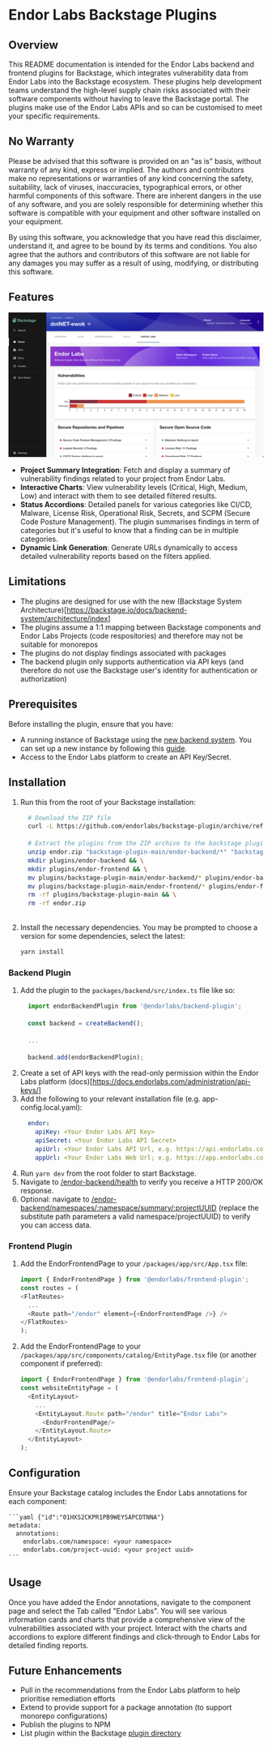 # Endor Labs Backstage Plugins

## Overview

This README documentation is intended for the Endor Labs backend and frontend plugins for Backstage, which integrates vulnerability data from Endor Labs into the Backstage ecosystem. These plugins help development teams understand the high-level supply chain risks associated with their software components without having to leave the Backstage portal. The plugins make use of the Endor Labs APIs and so can be customised to meet your specific requirements.

## No Warranty

Please be advised that this software is provided on an "as is" basis, without warranty of any kind, express or implied. The authors and contributors make no representations or warranties of any kind concerning the safety, suitability, lack of viruses, inaccuracies, typographical errors, or other harmful components of this software. There are inherent dangers in the use of any software, and you are solely responsible for determining whether this software is compatible with your equipment and other software installed on your equipment.

By using this software, you acknowledge that you have read this disclaimer, understand it, and agree to be bound by its terms and conditions. You also agree that the authors and contributors of this software are not liable for any damages you may suffer as a result of using, modifying, or distributing this software.

## Features

![](resources/preview.png)

- **Project Summary Integration**: Fetch and display a summary of vulnerability findings related to your project from Endor Labs.
- **Interactive Charts**: View vulnerability levels (Critical, High, Medium, Low) and interact with them to see detailed filtered results.
- **Status Accordions**: Detailed panels for various categories like CI/CD, Malware, License Risk, Operational Risk, Secrets, and SCPM (Secure Code Posture Management). The plugin summarises findings in term of categories but it's useful to know that a finding can be in multiple categories.
- **Dynamic Link Generation**: Generate URLs dynamically to access detailed vulnerability reports based on the filters applied.

## Limitations

* The plugins are designed for use with the new (Backstage System Architecture)[https://backstage.io/docs/backend-system/architecture/index]
* The plugins assume a 1:1 mapping between Backstage components and Endor Labs Projects (code respositories) and therefore may not be suitable for monorepos
* The plugins do not display findings associated with packages
* The backend plugin only supports authentication via API keys (and therefore do not use the Backstage user's identity for authentication or authorization)

## Prerequisites

Before installing the plugin, ensure that you have:

- A running instance of Backstage using the [new backend system](https://backstage.io/docs/backend-system/building-backends/migrating). You can set up a new instance by following this [guide](https://backstage.io/docs/getting-started/).
- Access to the Endor Labs platform to create an API Key/Secret.

## Installation

1. Run this from the root of your Backstage installation:
    ```bash {"id":"01HXS2CKPR1PB9WEYSAD8XBMTJ"}
      # Download the ZIP file
      curl -L https://github.com/endorlabs/backstage-plugin/archive/refs/heads/main.zip -o endor.zip

      # Extract the plugins from the ZIP archive to the backstage plugins folder
      unzip endor.zip "backstage-plugin-main/endor-backend/*" "backstage-plugin-main/endor-frontend/*" -d plugins && \
      mkdir plugins/endor-backend && \
      mkdir plugins/endor-frontend && \
      mv plugins/backstage-plugin-main/endor-backend/* plugins/endor-backend/ && \
      mv plugins/backstage-plugin-main/endor-frontend/* plugins/endor-frontend/ && \
      rm -rf plugins/backstage-plugin-main && \
      rm -rf endor.zip
      
    ```

1. Install the necessary dependencies. You may be prompted to choose a version for some dependencies, select the latest:
    ```bash {"id":"01HXS2CKPR1PB9WEYSAE8WP06H"}
    yarn install
    ```

### Backend Plugin

1. Add the plugin to the `packages/backend/src/index.ts` file like so:
    ```typescript {"id":"01HXS36AQM476VJ90SRMVE212A"}
      import endorBackendPlugin from '@endorlabs/backend-plugin';

      const backend = createBackend();

      ...

      backend.add(endorBackendPlugin);
    ```
1. Create a set of API keys with the read-only permission within the Endor Labs platform (docs)[https://docs.endorlabs.com/administration/api-keys/]
1. Add the following to your relevant installation file (e.g. app-config.local.yaml):
    ```yaml {"id":"01HXS36AQM476VJ90SRPB64A7D"}
      endor:
        apiKey: <Your Endor Labs API Key>
        apiSecret: <Your Endor Labs API Secret>
        apiUrl: <Your Endor Labs API Url, e.g. https://api.endorlabs.com>
        appUrl: <Your Endor Labs Web Url; e.g. https://app.endorlabs.com> #Optional, defaults to https://app.endorlabs.com
    ```
1. Run `yarn dev` from the root folder to start Backstage.
1. Navigate to [/endor-backend/health](http://localhost:7007/api/endor-backend/health) to verify you receive a HTTP 200/OK response.
1. Optional: navigate to [/endor-backend/namespaces/:namespace/summary/:projectUUID](http://localhost:7007/api/endor-backend/namespaces/:namespace/summary/:projectUUID) (replace the substitute  path parameters a valid namespace/projectUUID) to verify you can access data.

### Frontend Plugin

1. Add the EndorFrontendPage to your `/packages/app/src/App.tsx` file:
    ```typescript {"id":"01HXS2CKPR1PB9WEYSAGDC5SKY"}
    import { EndorFrontendPage } from '@endorlabs/frontend-plugin';
    const routes = (
    <FlatRoutes>
      ...
      <Route path="/endor" element={<EndorFrontendPage />} />
    </FlatRoutes>
    );
    ```

1. Add the EndorFrontendPage to your `/packages/app/src/components/catalog/EntityPage.tsx` file (or another component if preferred):
    ```typescript {"id":"01HXS2CKPR1PB9WEYSAKMNPTN9"}
    import { EndorFrontendPage } from '@endorlabs/frontend-plugin';
    const websiteEntityPage = (
      <EntityLayout>
        ...
        <EntityLayout.Route path="/endor" title="Endor Labs">
          <EndorFrontendPage/>
        </EntityLayout.Route>
      </EntityLayout>
    );
    ```

## Configuration

Ensure your Backstage catalog includes the Endor Labs annotations for each component:

    ```yaml {"id":"01HXS2CKPR1PB9WEYSAPCDTNNA"}
    metadata:
      annotations:
        endorlabs.com/namespace: <your namespace>
        endorlabs.com/project-uuid: <your project uuid>
    ```

## Usage

Once you have added the Endor annotations, navigate to the component page and select the Tab called "Endor Labs". You will see various information cards and charts that provide a comprehensive view of the vulnerabilities associated with your project. Interact with the charts and accordions to explore different findings and click-through to Endor Labs for detailed finding reports.

## Future Enhancements

* Pull in the recommendations from the Endor Labs platform to help prioritise remediation efforts
* Extend to provide support for a package annotation (to support monorepo configurations)
* Publish the plugins to NPM
* List plugin within the Backstage [plugin directory](https://backstage.io/docs/plugins/add-to-directory)